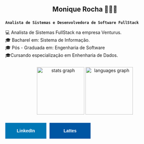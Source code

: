 <h2 align="center">Monique Rocha 👩🏻‍💻 </h2>

###
**`Analista de Sistemas e Desenvolvedora de Software FullStack`**

💻 Analista de Sistemas FullStack na empresa Venturus.<br>🎓 Bacharel em: Sistema de Informação.<br>🎓 Pós - Graduada em: Engenharia de Software<br>🎓Cursando especialização em Enhenharia de Dados.


###

<div align="center">
  <img src="https://github-readme-stats.vercel.app/api?username=moniquemyrria&hide_title=false&hide_rank=false&show_icons=true&include_all_commits=true&count_private=true&disable_animations=false&theme=dracula&locale=pt-br&hide_border=false&order=1" height="150" alt="stats graph"  />
  <img src="https://github-readme-stats.vercel.app/api/top-langs?username=moniquemyrria&locale=pt-br&hide_title=false&layout=compact&card_width=320&langs_count=5&theme=dracula&hide_border=false&order=2" height="150" alt="languages graph"  />
</div>

###

<head>
    <meta charset="UTF-8">
    <meta name="viewport" content="width=device-width, initial-scale=1.0">
    <title></title>
    <style>
        .botoes-container {
            display: flex;
            gap: 10px;
        }
        .botao {
            width: 100px; 
            height: 30px; 
            line-height: 30px;  
            padding: 10px 15px;
            text-decoration: none;
            color: white;
            border-radius: 0px;
            font-family: Arial, sans-serif;
            font-weight: bold;
            text-align: center;
            display: inline-block;
        }
        .botao-linkedin {
            background-color: #0077B5;
        }
        .botao-lattes {
            background-color: #0056A3;
        }
    </style>
</head>
<body>
    <div class="botoes-container">
        <a class="botao botao-linkedin" href="https://www.linkedin.com/in/moniquerocha/" target="_blank">LinkedIn</a>
        <a class="botao botao-lattes" href="https://lattes.cnpq.br/3959970687832721" target="_blank">Lattes</a>
    </div>
</body>

###
